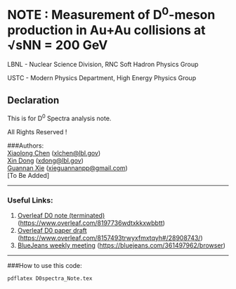 # NOTE : Measurement of D<sup>0</sup>-meson production in Au+Au collisions at √sNN = 200 GeV
LBNL - Nuclear Science Division, RNC Soft Hadron Physics Group

USTC - Modern Physics Department, High Energy Physics Group

## Declaration
This is for D<sup>0</sup> Spectra analysis note.

All Rights Reserved !

###Authors:  
[Xiaolong Chen](https://github.com/xlchen123) (xlchen@lbl.gov)  
[Xin Dong](https://github.com/starsdong) (xdong@lbl.gov)  
[Guannan Xie](https://github.com/GuannanXie) (xieguannanpp@gmail.com)  
[To Be Added]
- - -
### Useful Links:  
1. [Overleaf D0 note (terminated)](https://www.overleaf.com/8197736wdtxkkxwbbtt)  (https://www.overleaf.com/8197736wdtxkkxwbbtt) 
2. [Overleaf D0 paper draft](https://www.overleaf.com/8157493trwyxfmxtqyh#/28908743/)  (https://www.overleaf.com/8157493trwyxfmxtqyh#/28908743/)
3. [BlueJeans weekly meeting](https://bluejeans.com/361497962/browser)  (https://bluejeans.com/361497962/browser)

- - -

###How to use this code:  
```bash
pdflatex D0spectra_Note.tex
```
